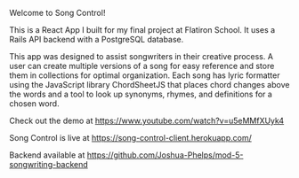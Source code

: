 Welcome to Song Control!

This is a React App I built for my final project at Flatiron School. It uses a Rails API backend with a PostgreSQL database. 

This app was designed to assist songwriters in their creative process. A user can create multiple versions of a song for easy reference and store them in collections for optimal organization. Each song has lyric formatter using the JavaScript library ChordSheetJS that places chord changes above the words and a tool to look up synonyms, rhymes, and definitions for a chosen word. 

Check out the demo at https://www.youtube.com/watch?v=u5eMMfXUyk4

Song Control is live at https://song-control-client.herokuapp.com/

Backend available at https://github.com/Joshua-Phelps/mod-5-songwriting-backend
